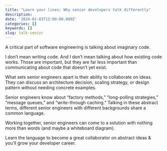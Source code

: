 ```yaml
---
title: "Learn your lines: Why senior developers talk differently"
description:
date: '2024-01-03T12:00:00.000Z'
categories: []
keywords: []
slug: talk-senior
---
```


A critical part of software engineering is talking about imaginary code.

I don’t mean writing code. And I don’t mean talking about how existing code works. Those are important, but they are far less important than communicating about code that doesn’t yet exist.

What sets senior engineers apart is their ability to collaborate on ideas. They can discuss an architecture decision, scaling strategy, or design pattern without needing concrete examples.

Senior engineers know about “factory methods,” “long-polling strategies,” “message queues,” and “write-through caching.” Talking in these abstract terms, different senior engineers with different backgrounds share a common language.

Working together, senior engineers can come to a solution with nothing more than words (and maybe a whiteboard diagram).

Learn the language to become a great collaborator on abstract ideas & you'll grow your developer career.

